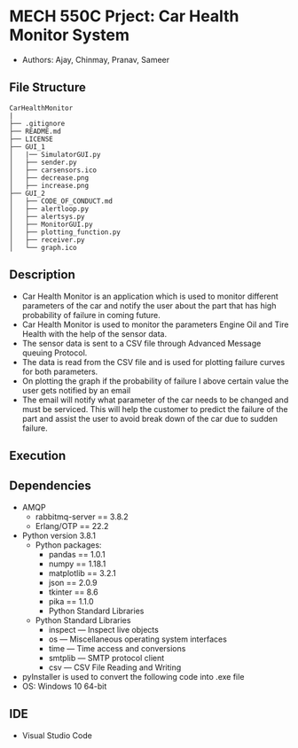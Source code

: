 # MECH 550C Prject: Car Health Monitor System
- Authors: Ajay, Chinmay, Pranav, Sameer


## File Structure

```
CarHealthMonitor
|
├── .gitignore
├── README.md
├── LICENSE
├── GUI_1
│   |── SimulatorGUI.py
│   ├── sender.py
│   ├── carsensors.ico
│   ├── decrease.png
│   ├── increase.png
├── GUI_2
│   ├── CODE_OF_CONDUCT.md
│   ├── alertloop.py
│   ├── alertsys.py
│   ├── MonitorGUI.py
│   ├── plotting_function.py
│   ├── receiver.py
│   └── graph.ico
```
## Description

-	Car Health Monitor is an application which is used to monitor different parameters
    of the car and notify the user about the part that has high probability of failure 
    in coming future.
-	Car Health Monitor is used to monitor the parameters Engine Oil and Tire Health with 
    the help of the sensor data. 
-	The sensor data is sent to a CSV file through Advanced Message queuing Protocol.
-	The data is read from the CSV file and is used for plotting failure curves for both
    parameters. 
-	On plotting the graph if the probability of failure I above certain value the user gets
    notified by an email
-	The email will notify what parameter of the car needs to be changed and must be serviced.
	This will help the customer to predict the failure of the part and assist the user to 
    avoid break down of the car due to sudden failure.


## Execution


## Dependencies
- AMQP
    - rabbitmq-server == 3.8.2
    - Erlang/OTP == 22.2
- Python version 3.8.1
    - Python packages:
        - pandas == 1.0.1
        - numpy == 1.18.1
        - matplotlib == 3.2.1
        - json == 2.0.9
        - tkinter == 8.6
        - pika == 1.1.0
        - Python Standard Libraries
    - Python Standard Libraries
        - inspect — Inspect live objects
        - os — Miscellaneous operating system interfaces
        - time — Time access and conversions
        - smtplib — SMTP protocol client
        - csv — CSV File Reading and Writing
- pyInstaller is used to convert the following code into .exe file
- OS: Windows 10 64-bit

## IDE

- Visual Studio Code
